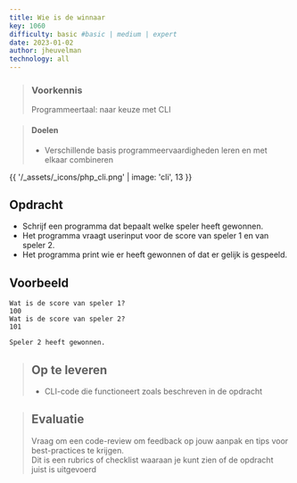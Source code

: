 ```yaml
---
title: Wie is de winnaar
key: 1060
difficulty: basic #basic | medium | expert
date: 2023-01-02
author: jheuvelman
technology: all
---
```


> ### Voorkennis
> Programmeertaal: naar keuze met CLI

> #### Doelen
> * Verschillende basis programmeervaardigheden leren en met elkaar combineren

{{ '/_assets/_icons/php_cli.png'  | image: 'cli', 13 }}

## Opdracht
* Schrijf een programma dat bepaalt welke speler heeft gewonnen.  
* Het programma vraagt userinput voor de score van speler 1 en van speler 2.
* Het programma print wie er heeft gewonnen of dat er gelijk is gespeeld.

## Voorbeeld
```shell
Wat is de score van speler 1? 
100
Wat is de score van speler 2?
101

Speler 2 heeft gewonnen.
```

> ## Op te leveren
> * CLI-code die functioneert zoals beschreven in de opdracht

> ## Evaluatie
> Vraag om een code-review om feedback op jouw aanpak en tips voor best-practices te krijgen.<br>
> Dit is een rubrics of checklist waaraan je kunt zien of de opdracht juist is uitgevoerd
